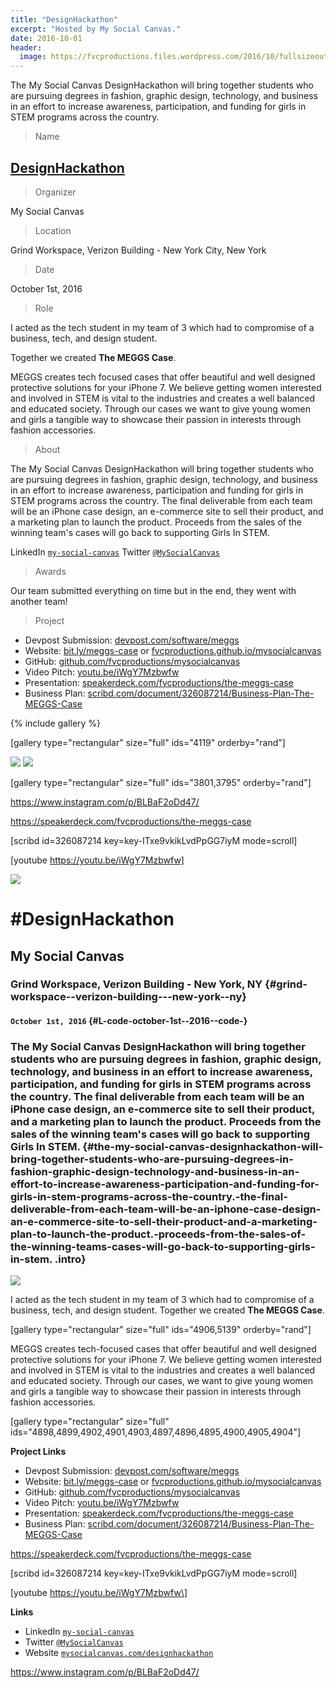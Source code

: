 ```yaml
---
title: "DesignHackathon"
excerpt: "Hosted by My Social Canvas."
date: 2016-10-01
header:
  image: https://fvcproductions.files.wordpress.com/2016/10/fullsizeoutput_29f.jpeg
---
```


The My Social Canvas DesignHackathon will bring together students who are
pursuing degrees in fashion, graphic design, technology, and business in
an effort to increase awareness, participation, and funding for girls in
STEM programs across the country.

> Name

## <a title="DesignHackathon" href="http://mysocialcanvas.com/designhackathon" target="_blank">DesignHackathon</a>

> Organizer

My Social Canvas

> Location

Grind Workspace, Verizon Building - New York City, New York

> Date

October 1st, 2016

> Role

I acted as the tech student in my team of 3 which had to compromise of a business, tech, and design student.

Together we created **The MEGGS Case**.

MEGGS creates tech focused cases that offer beautiful and well designed protective solutions for your iPhone 7. We believe getting women interested and involved in STEM is vital to the industries and creates a well balanced and educated society. Through our cases we want to give young women and girls a tangible way to showcase their passion in interests through fashion accessories.

> About

The My Social Canvas DesignHackathon will bring together students who are pursuing degrees in fashion, graphic design, technology, and business in an effort to increase awareness, participation and funding for girls in STEM programs across the country. The final deliverable from each team will be an iPhone case design, an e-commerce site to sell their product, and a marketing plan to launch the product. Proceeds from the sales of the winning team's cases will go back to supporting Girls In STEM.

LinkedIn <a href="http://linkedin.com/company/my-social-canvas" target="_blank">`my-social-canvas`</a>
Twitter <a href="http://twitter.com/MySocialCanvas" target="_blank">`@MySocialCanvas`</a>

> Awards

Our team submitted everything on time but in the end, they went with another team!

> Project

- Devpost Submission: [devpost.com/software/meggs](http://devpost.com/software/meggs)
- Website: [bit.ly/meggs-case](http://bit.ly/meggs-case) or [fvcproductions.github.io/mysocialcanvas]([http://fvcproductions.github.io/mysocialcanvas)
- GitHub: [github.com/fvcproductions/mysocialcanvas](http://github.com/fvcproductions/mysocialcanvas)
- Video Pitch: [youtu.be/iWgY7Mzbwfw](https://youtu.be/iWgY7Mzbwfw)
- Presentation: [speakerdeck.com/fvcproductions/the-meggs-case](https://speakerdeck.com/fvcproductions/the-meggs-case)
- Business Plan: [scribd.com/document/326087214/Business-Plan-The-MEGGS-Case](https://www.scribd.com/document/326087214/Business-Plan-The-MEGGS-Case)

{% include gallery %}

[gallery type="rectangular" size="full" ids="4119" orderby="rand"]

<img href="http://mysocialcanvas.com/designhackathon/" src="https://static1.squarespace.com/static/57752b91c534a5929ff9177d/t/57894c6920099eb5a807d43b/1468615801024/?format=1500w"/>

<img href="http://mysocialcanvas.com/designhackathon/" src="https://static1.squarespace.com/static/57752b91c534a5929ff9177d/t/57d6f14d59cc683d257687ef/1473704279091/?format=1500w"/>

[gallery type="rectangular" size="full" ids="3801,3795" orderby="rand"]

https://www.instagram.com/p/BLBaF2oDd47/

https://speakerdeck.com/fvcproductions/the-meggs-case

[scribd id=326087214 key=key-ITxe9vkikLvdPpGG7iyM mode=scroll]

[youtube https://youtu.be/iWgY7Mzbwfw]

![](https://fvcproductions.files.wordpress.com/2016/10/15e7e-1468615801024.png)

\#DesignHackathon
=================

My Social Canvas
----------------

### Grind Workspace, Verizon Building - New York, NY {#grind-workspace--verizon-building---new-york--ny}

#### `October 1st, 2016` {#L-code-october-1st--2016--code-}

### The My Social Canvas DesignHackathon will bring together students who are pursuing degrees in fashion, graphic design, technology, and business in an effort to increase awareness, participation, and funding for girls in STEM programs across the country. The final deliverable from each team will be an iPhone case design, an e-commerce site to sell their product, and a marketing plan to launch the product. Proceeds from the sales of the winning team's cases will go back to supporting Girls In STEM. {#the-my-social-canvas-designhackathon-will-bring-together-students-who-are-pursuing-degrees-in-fashion-graphic-design-technology-and-business-in-an-effort-to-increase-awareness-participation-and-funding-for-girls-in-stem-programs-across-the-country.-the-final-deliverable-from-each-team-will-be-an-iphone-case-design-an-e-commerce-site-to-sell-their-product-and-a-marketing-plan-to-launch-the-product.-proceeds-from-the-sales-of-the-winning-teams-cases-will-go-back-to-supporting-girls-in-stem. .intro}

![](https://fvcproductions.files.wordpress.com/2016/10/25268-1473704279091.png)

I acted as the tech student in my team of 3 which had to compromise of a
business, tech, and design student. Together we created **The MEGGS
Case**.

\[gallery type="rectangular" size="full" ids="4906,5139"
orderby="rand"\]

MEGGS creates tech-focused cases that offer beautiful and well designed
protective solutions for your iPhone 7. We believe getting women
interested and involved in STEM is vital to the industries and creates a
well balanced and educated society. Through our cases, we want to give
young women and girls a tangible way to showcase their passion in
interests through fashion accessories.

\[gallery type="rectangular" size="full"
ids="4898,4899,4902,4901,4903,4897,4896,4895,4900,4905,4904"\]

**Project Links**

-   Devpost Submission:
    [devpost.com/software/meggs](http://devpost.com/software/meggs)
-   Website: [bit.ly/meggs-case](http://bit.ly/meggs-case) or
    [fvcproductions.github.io/mysocialcanvas](//fvcproductions.github.io/mysocialcanvas)
-   GitHub:
    [github.com/fvcproductions/mysocialcanvas](http://github.com/fvcproductions/mysocialcanvas)
-   Video Pitch: [youtu.be/iWgY7Mzbwfw](https://youtu.be/iWgY7Mzbwfw)
-   Presentation:
    [speakerdeck.com/fvcproductions/the-meggs-case](https://speakerdeck.com/fvcproductions/the-meggs-case)
-   Business Plan:
    [scribd.com/document/326087214/Business-Plan-The-MEGGS-Case](https://www.scribd.com/document/326087214/Business-Plan-The-MEGGS-Case)

https://speakerdeck.com/fvcproductions/the-meggs-case

\[scribd id=326087214 key=key-ITxe9vkikLvdPpGG7iyM mode=scroll\]

\[youtube https://youtu.be/iWgY7Mzbwfw\]

**Links**

-   LinkedIn
    [`my-social-canvas`](http://linkedin.com/company/my-social-canvas)
-   Twitter [`@MySocialCanvas`](http://twitter.com/MySocialCanvas)
-   Website
    [`mysocialcanvas.com/designhackathon`](http://mysocialcanvas.com/designhackathon/)

https://www.instagram.com/p/BLBaF2oDd47/
